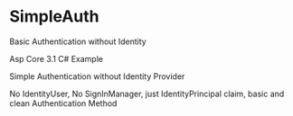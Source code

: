 # SimpleAuth
Basic Authentication without Identity

Asp Core 3.1  C# Example

Simple Authentication without Identity Provider

No IdentityUser, No SignInManager, just IdentityPrincipal claim, basic and clean Authentication Method
